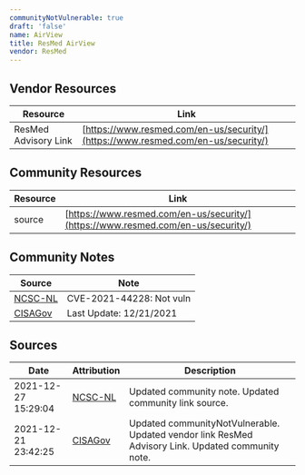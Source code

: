 ```yaml
---
communityNotVulnerable: true
draft: 'false'
name: AirView
title: ResMed AirView
vendor: ResMed
---
```


## Vendor Resources
| Resource | Link |
| --- | --- |
| ResMed Advisory Link | [https://www.resmed.com/en-us/security/](https://www.resmed.com/en-us/security/) |

## Community Resources
| Resource | Link |
| --- | --- |
| source | [https://www.resmed.com/en-us/security/](https://www.resmed.com/en-us/security/) |

## Community Notes
| Source | Note |
| --- | --- |
| [NCSC-NL](https://github.com/NCSC-NL/log4shell/blob/main/software/README.md) | CVE-2021-44228: Not vuln </ul> |
| [CISAGov](https://raw.githubusercontent.com/cisagov/log4j-affected-db/develop/README.md) | Last Update: 12/21/2021 |

## Sources
| Date | Attribution | Description |
| --- | --- | --- |
| 2021-12-27 15:29:04 | [NCSC-NL](https://github.com/NCSC-NL/log4shell/blob/main/software/README.md) | Updated community note. Updated community link source.  |
| 2021-12-21 23:42:25 | [CISAGov](https://raw.githubusercontent.com/cisagov/log4j-affected-db/develop/README.md) | Updated communityNotVulnerable. Updated vendor link ResMed Advisory Link. Updated community note.  |
